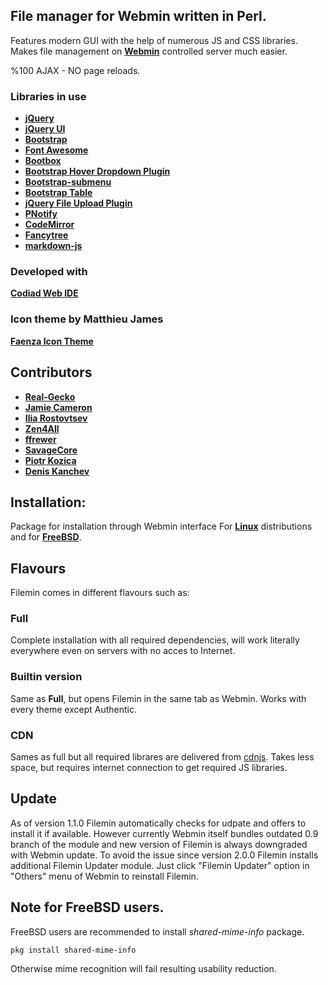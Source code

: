 ## File manager for Webmin written in Perl.
Features modern GUI with the help of numerous JS and CSS libraries. Makes file management on [**Webmin**](https://github.com/webmin/webmin) controlled server much easier.

%100 AJAX - NO page reloads.

### Libraries in use
* [**jQuery**](https://github.com/jquery/jquery)
* [**jQuery UI**](https://github.com/jquery/jquery-ui)
* [**Bootstrap**](https://github.com/twbs/bootstrap)
* [**Font Awesome**](https://github.com/FortAwesome/Font-Awesome)
* [**Bootbox**](https://github.com/makeusabrew/bootbox)
* [**Bootstrap Hover Dropdown Plugin**](https://github.com/CWSpear/bootstrap-hover-dropdown)
* [**Bootstrap-submenu**](https://github.com/vsn4ik/bootstrap-submenu)
* [**Bootstrap Table**](https://github.com/wenzhixin/bootstrap-table)
* [**jQuery File Upload Plugin**](https://github.com/blueimp/jQuery-File-Upload)
* [**PNotify**](https://github.com/sciactive/pnotify)
* [**CodeMirror**](https://github.com/codemirror/CodeMirror)
* [**Fancytree**](https://github.com/mar10/fancytree)
* [**markdown-js**](https://github.com/evilstreak/markdown-js)

### Developed with
[**Codiad Web IDE**](https://github.com/Codiad/Codiad)

### Icon theme by Matthieu James
[**Faenza Icon Theme**](https://code.google.com/archive/p/faenza-icon-theme)

## Contributors
* [**Real-Gecko**](https://github.com/Real-Gecko)
* [**Jamie Cameron**](https://github.com/jcameron)
* [**Ilia Rostovtsev**](https://github.com/qooob)
* [**Zen4All**](https://github.com/Zen4All)
* [**ffrewer**](https://github.com/ffrewer)
* [**SavageCore**](https://github.com/SavageCore)
* [**Piotr Kozica**](https://github.com/vipkoza)
* [**Denis Kanchev**](https://github.com/Demayl)

## Installation:
Package for installation through Webmin interface
For [**Linux**](https://github.com/Real-Gecko/Filemin/releases/download/2.2.0/filemin-2.2.0.linux.full.wbm.gz) distributions and for [**FreeBSD**](https://github.com/Real-Gecko/Filemin/releases/download/2.2.0/filemin-2.2.0.freebsd.full.wbm.gz).

## Flavours
Filemin comes in different flavours such as:

### Full
Complete installation with all required dependencies, will work literally everywhere even on servers with no acces to Internet.

### Builtin version
Same as **Full**, but opens Filemin in the same tab as Webmin. Works with every theme except Authentic.

### CDN
Sames as full but all required librares are delivered from [cdnjs](https://cdnjs.com/). Takes less space, but requires internet connection to get required JS libraries.

## Update
As of version 1.1.0 Filemin automatically checks for udpate and offers to install it if available.
However currently Webmin itself bundles outdated 0.9 branch of the module and new version of Filemin is always downgraded with Webmin update.
To avoid the issue since version 2.0.0 Filemin installs additional Filemin Updater module. Just click "Filemin Updater" option in "Others" menu of Webmin to reinstall Filemin.

## Note for FreeBSD users.
FreeBSD users are recommended to install _shared-mime-info_ package.

`pkg install shared-mime-info`

Otherwise mime recognition will fail resulting usability reduction.
